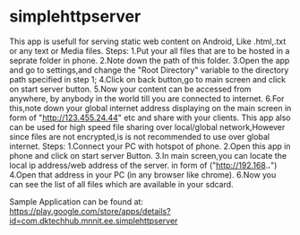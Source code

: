 # simplehttpserver
This app is usefull for serving static web content on Android, Like .html,.txt or any text or Media files.
Steps:
  1.Put your all files that are to be hosted in a seprate folder in phone.
  2.Note down the path of this folder.
  3.Open the app and go to settings,and change the "Root Directory" variable to the directory path specified in step 1;
  4.Click on back button,go to main screen and click on start server button.
  5.Now your content can be accessed from anywhere, by anybody in the world till you are connected to internet.
  6.For this,note down your global internet address displaying on the main screen in form of "http://123.455.24.44" etc and share with your clients.
This app also can be used for high speed file sharing over local/global network,However since files are not encrypted,is is not recommended to use over global internet.
Steps:
  1.Connect your PC with hotspot of phone.
  2.Open this app in phone and click on start server Button.
  3.In main screen,you can locate the local ip address/web address of the server. in form of ("http://192.168.**.**")
  4.Open that address in your PC (in any browser like chrome).
  6.Now you can see the list of all files which are available in your sdcard.

Sample Application can be found at:
https://play.google.com/store/apps/details?id=com.dktechhub.mnnit.ee.simplehttpserver
